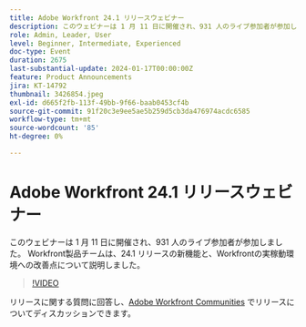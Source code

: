 ```yaml
---
title: Adobe Workfront 24.1 リリースウェビナー
description: このウェビナーは 1 月 11 日に開催され、931 人のライブ参加者が参加しました。 Workfront製品チームは、24.1 リリースの新機能と、Workfrontの実稼動環境への改善点について説明しました。
role: Admin, Leader, User
level: Beginner, Intermediate, Experienced
doc-type: Event
duration: 2675
last-substantial-update: 2024-01-17T00:00:00Z
feature: Product Announcements
jira: KT-14792
thumbnail: 3426854.jpeg
exl-id: d665f2fb-113f-49bb-9f66-baab0453cf4b
source-git-commit: 91f20c3e9ee5ae5b259d5cb3da476974acdc6585
workflow-type: tm+mt
source-wordcount: '85'
ht-degree: 0%

---
```


# Adobe Workfront 24.1 リリースウェビナー

このウェビナーは 1 月 11 日に開催され、931 人のライブ参加者が参加しました。 Workfront製品チームは、24.1 リリースの新機能と、Workfrontの実稼動環境への改善点について説明しました。

>[!VIDEO](https://video.tv.adobe.com/v/3426854/?learn=on)

リリースに関する質問に回答し、[Adobe Workfront Communities](https://experienceleaguecommunities.adobe.com/t5/workfront-discussions/event-follow-up-adobe-workfront-24-1-release-webinar/td-p/645442?profile.language=en) でリリースについてディスカッションできます。
